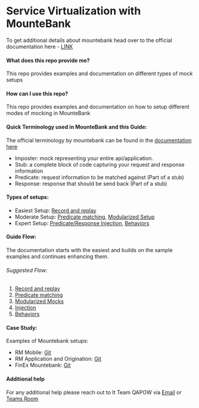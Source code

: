 # Service Virtualization with MounteBank

To get additional details about mountebank head over to the official documentation here - [LINK](https://shorty/sv)

#### What does this repo provide me?
This repo provides examples and documentation on different types of mock setups

#### How can I use this repo?
This repo provides examples and documentation on how to setup different modes of mocking in MounteBank

#### Quick Terminology used in MounteBank and this Guide:
The official terminology by mountebank can be found in the [documentation here](http://www.mbtest.org/docs/mentalModel)
  - Imposter: mock representing your entire api/application.
  - Stub: a complete block of code capturing your request and response information
  - Predicate: request information to be matched against (Part of a stub)
  - Response: response that should be send back (Part of a stub)

#### Types of setups:
  - Easiest Setup: [Record and replay](RecordReplay/)
  - Moderate Setup: [Predicate matching](PredicateMatching/), [Modularized Setup](ModularizedSetup/)
  - Expert Setup: [Predicate/Response Injection](Injection/), [Behaviors](Behaviors/)

#### Guide Flow:
The documentation starts with the easiest and builds on the sample examples and continues enhancing them.

###### Suggested Flow:
1. [Record and replay](RecordReplay/)
2. [Predicate matching](PredicateMatching/)
3. [Modularized Mocks](ModularizedSetup/)
4. [Injection](Injection/)
5. [Behaviors](Behaviors/)

#### Case Study:
Examples of Mountebank setups:
  - RM Mobile: [Git](https://git.rockfin.com/Hydra/RMM-APP-UIAutomation/tree/master/mocks)
  - RM Application and Origination: [Git](https://git.rockfin.com/RocketMortgage/ServiceMocking/)
  - FinEx Mountebank: [Git](https://git.rockfin.com/otpod/mountebank-finex)

#### Additional help
For any additional help please reach out to It Team QAPOW via [Email](ITTeamQAPOW@Quickenloans.com) or [Teams Room](https://teams.microsoft.com/l/team/19%3a00f5199ea282405a877fd7915e45f3bc%40thread.skype/conversations?groupId=5a5da90f-7f86-49da-87de-d84eba0474f8&tenantId=e58c8e81-abd8-48a8-929d-eb67611b83bd)
